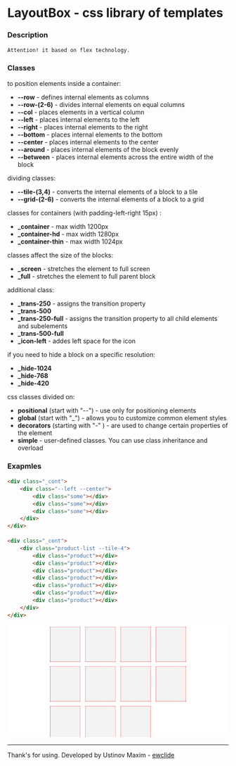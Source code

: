
# LayoutBox - css library of templates

### Description

	Attention! it based on flex technology.

### Classes

to position elements inside a container:

- **--row** - defines internal elements as columns
- **--row-(2-6)** - divides internal elements on equal columns
- **--col** - places elements in a vertical column
- **--left** - places internal elements to the left
- **--right** - places internal elements to the right
- **--bottom** - places internal elements to the bottom
- **--center** - places internal elements to the center
- **--around** - places internal elements of the block evenly
- **--between** - places internal elements across the entire width of the block

dividing classes:

- **--tile-(3,4)** - converts the internal elements of a block to a tile
- **--grid-(2-6)** - converts the internal elements of a block to a grid

classes for containers (with padding-left-right 15px) :

- **_container** - max width 1200px
- **_container-hd** - max width 1280px
- **_container-thin** - max width 1024px

classes affect the size of the blocks:

- **_screen** - stretches the element to full screen
- **_full** - stretches the element to full parent block

additional class:

- **_trans-250** - assigns the transition property
- **_trans-500**
- **_trans-250-full** - assigns the transition property to all child elements and subelements
- **_trans-500-full**
- **_icon-left** - addes left space for the icon

if you need to hide a block on a specific resolution:

- **_hide-1024**
- **_hide-768**
- **_hide-420**

css classes divided on:

- **positional** (start with "--") - use only for positioning elements
- **global** (start with "_") - allows you to customize common element styles
- **decorators** (starting with "-" ) - are used to change certain properties of the element
- **simple** - user-defined classes. You can use class inheritance and overload


### Exapmles

```html
<div class="_cont">
	<div class="--left --center">
		<div class="some"></div>
		<div class="some"></div>
		<div class="some"></div>
	</div>
</div>

<div class="_cont">
	<div class="product-list --tile-4">
		<div class="product"></div>
		<div class="product"></div>
		<div class="product"></div>
		<div class="product"></div>
		<div class="product"></div>
		<div class="product"></div>
		<div class="product"></div>
	</div>
</div>

```

![layoutbox on page](result.jpg)

-------------
Thank's for using.
Developed by Ustinov Maxim - [ewclide](http://vk.com/ewclide)